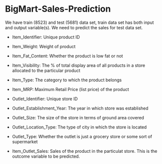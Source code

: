 # BigMart-Sales-Prediction

We have train (8523) and test (5681) data set, train data set has both input and output variable(s). We need to predict the sales for test data set.


* Item_Identifier: Unique product ID

* Item_Weight: Weight of product

* Item_Fat_Content: Whether the product is low fat or not

* Item_Visibility: The % of total display area of all products in a store allocated to the particular product

* Item_Type: The category to which the product belongs

* Item_MRP: Maximum Retail Price (list price) of the product

* Outlet_Identifier: Unique store ID

* Outlet_Establishment_Year: The year in which store was established

* Outlet_Size: The size of the store in terms of ground area covered

* Outlet_Location_Type: The type of city in which the store is located

* Outlet_Type: Whether the outlet is just a grocery store or some sort of supermarket

* Item_Outlet_Sales: Sales of the product in the particulat store. This is the outcome variable to be predicted.
